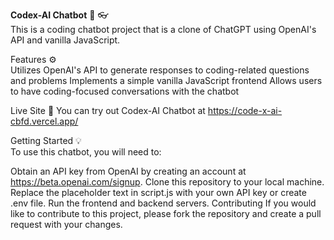 **Codex-AI Chatbot** :robot: :eyeglasses:  
This is a coding chatbot project that is a clone of ChatGPT using OpenAI's API and vanilla JavaScript.  

Features :gear:  
Utilizes OpenAI's API to generate responses to coding-related questions and problems
Implements a simple vanilla JavaScript frontend
Allows users to have coding-focused conversations with the chatbot  

Live Site :rocket:
You can try out Codex-AI Chatbot at https://code-x-ai-cbfd.vercel.app/  

Getting Started :bulb:  
To use this chatbot, you will need to:

Obtain an API key from OpenAI by creating an account at https://beta.openai.com/signup.
Clone this repository to your local machine.
Replace the placeholder text in script.js with your own API key or create .env file.
Run the frontend and backend servers.
Contributing
If you would like to contribute to this project, please fork the repository and create a pull request with your changes.
